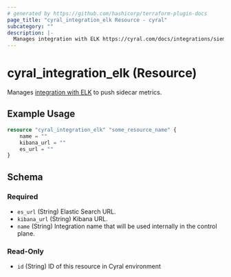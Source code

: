 ```yaml
---
# generated by https://github.com/hashicorp/terraform-plugin-docs
page_title: "cyral_integration_elk Resource - cyral"
subcategory: ""
description: |-
  Manages integration with ELK https://cyral.com/docs/integrations/siem/elk/ to push sidecar metrics.
---
```


# cyral_integration_elk (Resource)

Manages [integration with ELK](https://cyral.com/docs/integrations/siem/elk/) to push sidecar metrics.

## Example Usage

```terraform
resource "cyral_integration_elk" "some_resource_name" {
    name = ""
    kibana_url = ""
    es_url = ""
}
```

<!-- schema generated by tfplugindocs -->
## Schema

### Required

- `es_url` (String) Elastic Search URL.
- `kibana_url` (String) Kibana URL.
- `name` (String) Integration name that will be used internally in the control plane.

### Read-Only

- `id` (String) ID of this resource in Cyral environment


